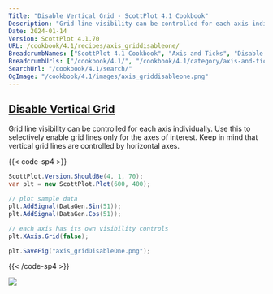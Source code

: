 ```yaml
---
Title: "Disable Vertical Grid - ScottPlot 4.1 Cookbook"
Description: "Grid line visibility can be controlled for each axis individually. Use this to selectively enable grid lines only for the axes of interest. Keep in mind that vertical grid lines are controlled by horizontal axes."
Date: 2024-01-14
Version: ScottPlot 4.1.70
URL: /cookbook/4.1/recipes/axis_griddisableone/
BreadcrumbNames: ["ScottPlot 4.1 Cookbook", "Axis and Ticks", "Disable Vertical Grid"]
BreadcrumbUrls: ["/cookbook/4.1/", "/cookbook/4.1/category/axis-and-ticks", "/cookbook/4.1/recipes/axis_griddisableone/"]
SearchUrl: "/cookbook/4.1/search/"
OgImage: "/cookbook/4.1/images/axis_griddisableone.png"
---
```


<h2><a id='disable-vertical-grid' href='/cookbook/4.1/recipes/axis_griddisableone/'>Disable Vertical Grid</a></h2>

Grid line visibility can be controlled for each axis individually. Use this to selectively enable grid lines only for the axes of interest. Keep in mind that vertical grid lines are controlled by horizontal axes.

{{< code-sp4 >}}

```cs
ScottPlot.Version.ShouldBe(4, 1, 70);
var plt = new ScottPlot.Plot(600, 400);

// plot sample data
plt.AddSignal(DataGen.Sin(51));
plt.AddSignal(DataGen.Cos(51));

// each axis has its own visibility controls
plt.XAxis.Grid(false);

plt.SaveFig("axis_gridDisableOne.png");
```

{{< /code-sp4 >}}

<img src='../../images/axis_griddisableone.png' class='d-block mx-auto my-5' />


